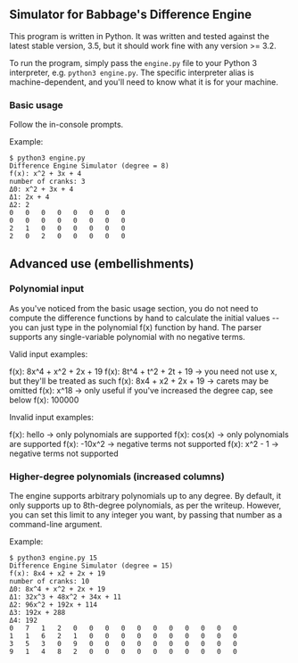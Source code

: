 ## Simulator for Babbage's Difference Engine

This program is written in Python. It was written and tested against the latest stable version, 3.5, but it should work fine with any version >= 3.2.

To run the program, simply pass the `engine.py` file to your Python 3 interpreter, e.g. `python3 engine.py`. The specific interpreter alias is machine-dependent, and you'll need to know what it is for your machine.

### Basic usage

Follow the in-console prompts.

Example:

```
$ python3 engine.py
Difference Engine Simulator (degree = 8)
f(x): x^2 + 3x + 4
number of cranks: 3
Δ0: x^2 + 3x + 4
Δ1: 2x + 4
Δ2: 2
0   0   0   0   0   0   0   0
0   0   0   0   0   0   0   0
2   1   0   0   0   0   0   0
2   0   2   0   0   0   0   0
```

## Advanced use (embellishments)

### Polynomial input

As you've noticed from the basic usage section, you do not need to compute the
difference functions by hand to calculate the initial values -- you can just
type in the polynomial f(x) function by hand. The parser supports any
single-variable polynomial with no negative terms.

Valid input examples:

f(x): 8x^4 + x^2 + 2x + 19
f(x): 8t^4 + t^2 + 2t + 19 -> you need not use x, but they'll be treated as such
f(x): 8x4 + x2 + 2x + 19 -> carets may be omitted
f(x): x^18 -> only useful if you've increased the degree cap, see below
f(x): 100000

Invalid input examples:

f(x): hello -> only polynomials are supported
f(x): cos(x) -> only polynomials are supported
f(x): -10x^2 -> negative terms not supported
f(x): x^2 - 1 -> negative terms not supported

### Higher-degree polynomials (increased columns)

The engine supports arbitrary polynomials up to any degree. By default, it
only supports up to 8th-degree polynomials, as per the writeup. However, you can
set this limit to any integer you want, by passing that number as a command-line argument.

Example:

```
$ python3 engine.py 15
Difference Engine Simulator (degree = 15)
f(x): 8x4 + x2 + 2x + 19
number of cranks: 10
Δ0: 8x^4 + x^2 + 2x + 19
Δ1: 32x^3 + 48x^2 + 34x + 11
Δ2: 96x^2 + 192x + 114
Δ3: 192x + 288
Δ4: 192
0   7   1   2   0   0   0   0   0   0   0   0   0   0   0
1   1   6   2   1   0   0   0   0   0   0   0   0   0   0
3   5   3   0   9   0   0   0   0   0   0   0   0   0   0
9   1   4   8   2   0   0   0   0   0   0   0   0   0   0
```
